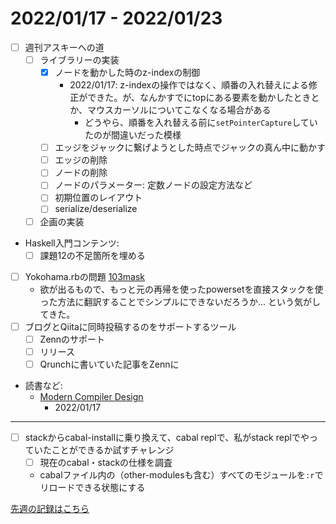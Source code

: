 # 2022/01/17 - 2022/01/23

- [ ] 週刊アスキーへの道
    - [ ] ライブラリーの実装
        - [x] ノードを動かした時のz-indexの制御
            - 2022/01/17: z-indexの操作ではなく、順番の入れ替えによる修正ができた。が、なんかすでにtopにある要素を動かしたときとか、マウスカーソルについてこなくなる場合がある
                - どうやら、順番を入れ替える前に`setPointerCapture`していたのが間違いだった模様
        - [ ] エッジをジャックに繋げようとした時点でジャックの真ん中に動かす
        - [ ] エッジの削除
        - [ ] ノードの削除
        - [ ] ノードのパラメーター: 定数ノードの設定方法など
        - [ ] 初期位置のレイアウト
        - [ ] serialize/deserialize
    - [ ] 企画の実装
- Haskell入門コンテンツ:
    - [ ] 課題12の不足箇所を埋める
- [ ] Yokohama.rbの問題 [103mask](http://nabetani.sakura.ne.jp/yokohamarb/103mask/)
    - 欲が出るもので、もっと元の再帰を使ったpowersetを直接スタックを使った方法に翻訳することでシンプルにできないだろうか... という気がしてきた。
- [ ] ブログとQiitaに同時投稿するのをサポートするツール
    - [ ] Zennのサポート
    - [ ] リリース
    - [ ] Qrunchに書いていた記事をZennに
- 読書など:
    - [Modern Compiler Design](https://www.springer.com/jp/book/9781461446989)
        - 2022/01/17

------

- [ ] stackからcabal-installに乗り換えて、cabal replで、私がstack replでやっていたことができるか試すチャレンジ
    - [ ] 現在のcabal・stackの仕様を調査
    - cabalファイル内の（other-modulesも含む）すべてのモジュールを`:r`でリロードできる状態にする

[先週の記録はこちら](https://github.com/igrep/daily-commits/blob/fd8cd5e4d60e09447cfcd76de34493d1f293abc6/yesterday.md)
